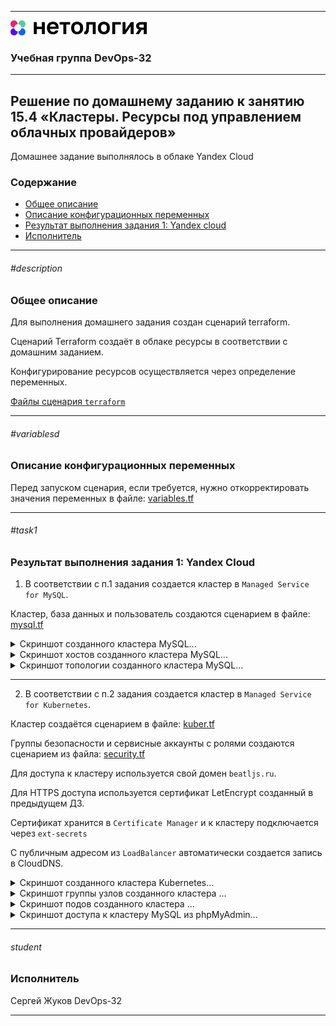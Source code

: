 
---
<img src="../Netology.png" height="24px"/>

### Учебная группа DevOps-32

---

## Решение по домашнему заданию к занятию 15.4 «Кластеры. Ресурсы под управлением облачных провайдеров»

Домашнее задание выполнялось в облаке Yandex Cloud

### Содержание

- [Общее описание](#description) 
- [Описание конфигурационных переменных](#variablesd)
- [Результат выполнения задания 1: Yandex cloud](#task1)
- [Исполнитель](#student)


---

###### #description
### Общее описание

Для выполнения домашнего задания создан сценарий terraform. 

Сценарий Terraform создаёт в облаке ресурсы в соответствии с домашним заданием.

Конфигурирование ресурсов осуществляется через определение переменных.

[Файлы сценария `terraform`](./)


---

###### #variablesd
### Описание конфигурационных переменных

Перед запуском сценария, если требуется, нужно откорректировать значения переменных в файле: [variables.tf](./variables.tf) 

---

###### #task1
### Результат выполнения задания 1: Yandex Cloud

1. В соответствии с п.1 задания создается кластер в `Managed Service for MySQL`.

Кластер, база данных и пользователь создаются сценарием в файле: [mysql.tf](./mysql.tf) 

<details>
    <summary> Скриншот созданного кластера MySQL...  </summary>

![](./images/mysql-cluster.png)

</details>

<details>
    <summary> Скриншот хостов созданного кластера MySQL...  </summary>

![](./images/mysql-cluster-hosts.png)

</details>

<details>
    <summary> Скриншот топологии созданного кластера MySQL...  </summary>

![](./images/mysql-cluster-topo.png)

</details>

---

2. В соответствии с п.2 задания создается кластер в `Managed Service for Kubernetes`.

Кластер создаётся сценарием в файле: [kuber.tf](./kuber.tf)

Группы безопасности и сервисные аккаунты с ролями создаются сценарием из файла: [security.tf](./security.tf)

Для доступа к кластеру используется свой домен `beatljs.ru`.

Для HTTPS доступа используется сертификат LetEncrypt созданный в предыдущем ДЗ.

Сертификат хранится в `Certificate Manager` и к кластеру подключается через `ext-secrets`

С публичным адресом из `LoadBalancer` автоматически создается запись в CloudDNS.  

<details>
    <summary> Скриншот созданного кластера Kubernetes...  </summary>

![](./images/kube-cluster.png)

</details>

<details>
    <summary> Скриншот группы узлов созданного кластера ...  </summary>

![](./images/kube-cluster-hosts.png)

</details>

<details>
    <summary> Скриншот подов созданного кластера ...  </summary>

![](./images/kube-cluster-pods.png)

</details>

<details>
    <summary> Скриншот доступа к кластеру MySQL из phpMyAdmin...  </summary>

![](./images/phpmyadm.png)

</details>



---

###### student
### Исполнитель

Сергей Жуков DevOps-32

---